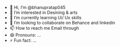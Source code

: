 - 👋 Hi, I’m @bhanupratap045
- 👀 I’m interested in Desining & arts
- 🌱 I’m currently learning  Ui/ Ux skills
- 💞️ I’m looking to collaborate on Behance and linkedin
- 📫 How to reach me Email through
- 😄 Pronouns: ...
- ⚡ Fun fact: ... 

<!---
bhanupratap045/bhanupratap045 is a ✨ special ✨ repository because its `README.md` (this file) appears on your GitHub profile.
You can click the Preview link to take a look at your changes.
--->
